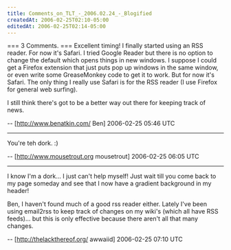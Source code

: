 ```yaml
---
title: Comments_on_TLT_-_2006.02.24_-_Blogified
createdAt: 2006-02-25T02:10-05:00
editedAt: 2006-02-25T02:14-05:00
---
```


=== 3 Comments. ===
Excellent timing! I finally started using an RSS reader. For now it's Safari. I tried Google Reader but there is no option to change the default which opens things in new windows. I suppose I could get a Firefox extension that just puts pop up windows in the same window, or even write some GreaseMonkey code to get it to work. But for now it's Safari. The only thing I really use Safari is for the RSS reader (I use Firefox for general web surfing).

I still think there's got to be a better way out there for keeping track of news.

-- [http://www.benatkin.com/ Ben] 2006-02-25 05:46 UTC


----

You're teh dork. :)

-- [http://www.mousetrout.org mousetrout] 2006-02-25 06:05 UTC


----

I know I'm a dork... I just can't help myself! Just wait till you come back to my page someday and see that I now have a gradient background in my header!

Ben, I haven't found much of a good rss reader either. Lately I've been using email2rss to keep track of changes on my wiki's (which all have RSS feeds)... but this is only effective because there aren't all that many changes.

-- [http://thelackthereof.org/ awwaiid] 2006-02-25 07:10 UTC


